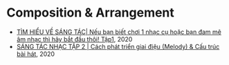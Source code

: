 # Composition & Arrangement

* [TÌM HIỂU VỀ SÁNG TÁC| Nếu bạn biết chơi 1 nhạc cụ hoặc bạn đam mê âm nhạc thì hãy bắt đầu thôi! Tập1](https://www.youtube.com/watch?v=GJ_2qam3AUw), 2020
* [SÁNG TÁC NHẠC TẬP 2 | Cách phát triển giai điệu (Melody) & Cấu trúc bài hát](https://www.youtube.com/watch?v=fxvJmdlWLMM), 2020